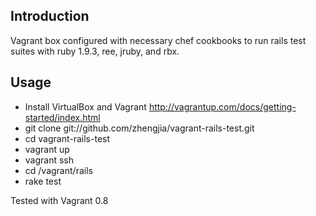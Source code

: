 Introduction
------------
Vagrant box configured with necessary chef cookbooks to run rails test suites with ruby 1.9.3, ree, jruby, and rbx.

Usage
-----

* Install VirtualBox and Vagrant http://vagrantup.com/docs/getting-started/index.html
* git clone git://github.com/zhengjia/vagrant-rails-test.git
* cd vagrant-rails-test
* vagrant up
* vagrant ssh
* cd /vagrant/rails
* rake test

Tested with Vagrant 0.8